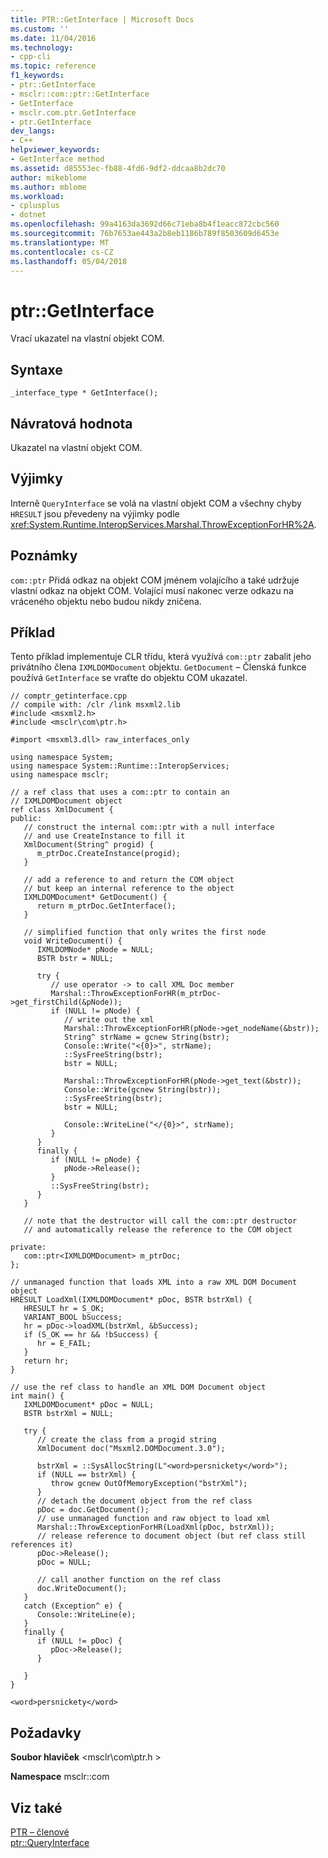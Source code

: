 ```yaml
---
title: PTR::GetInterface | Microsoft Docs
ms.custom: ''
ms.date: 11/04/2016
ms.technology:
- cpp-cli
ms.topic: reference
f1_keywords:
- ptr::GetInterface
- msclr::com::ptr::GetInterface
- GetInterface
- msclr.com.ptr.GetInterface
- ptr.GetInterface
dev_langs:
- C++
helpviewer_keywords:
- GetInterface method
ms.assetid: d85553ec-fb88-4fd6-9df2-ddcaa8b2dc70
author: mikeblome
ms.author: mblome
ms.workload:
- cplusplus
- dotnet
ms.openlocfilehash: 99a4163da3692d66c71eba8b4f1eacc872cbc560
ms.sourcegitcommit: 76b7653ae443a2b8eb1186b789f8503609d6453e
ms.translationtype: MT
ms.contentlocale: cs-CZ
ms.lasthandoff: 05/04/2018
---
```

# <a name="ptrgetinterface"></a>ptr::GetInterface
Vrací ukazatel na vlastní objekt COM.  
  
## <a name="syntax"></a>Syntaxe  
  
```  
_interface_type * GetInterface();  
```  
  
## <a name="return-value"></a>Návratová hodnota  
 Ukazatel na vlastní objekt COM.  
  
## <a name="exceptions"></a>Výjimky  
 Interně `QueryInterface` se volá na vlastní objekt COM a všechny chyby `HRESULT` jsou převedeny na výjimky podle <xref:System.Runtime.InteropServices.Marshal.ThrowExceptionForHR%2A>.  
  
## <a name="remarks"></a>Poznámky  
 `com::ptr` Přidá odkaz na objekt COM jménem volajícího a také udržuje vlastní odkaz na objekt COM. Volající musí nakonec verze odkazu na vráceného objektu nebo budou nikdy zničena.  
  
## <a name="example"></a>Příklad  
 Tento příklad implementuje CLR třídu, která využívá `com::ptr` zabalit jeho privátního člena `IXMLDOMDocument` objektu. `GetDocument` – Členská funkce používá `GetInterface` se vraťte do objektu COM ukazatel.  
  
```  
// comptr_getinterface.cpp  
// compile with: /clr /link msxml2.lib  
#include <msxml2.h>  
#include <msclr\com\ptr.h>  
  
#import <msxml3.dll> raw_interfaces_only  
  
using namespace System;  
using namespace System::Runtime::InteropServices;  
using namespace msclr;  
  
// a ref class that uses a com::ptr to contain an   
// IXMLDOMDocument object  
ref class XmlDocument {  
public:  
   // construct the internal com::ptr with a null interface  
   // and use CreateInstance to fill it  
   XmlDocument(String^ progid) {  
      m_ptrDoc.CreateInstance(progid);     
   }  
  
   // add a reference to and return the COM object  
   // but keep an internal reference to the object  
   IXMLDOMDocument* GetDocument() {  
      return m_ptrDoc.GetInterface();  
   }  
  
   // simplified function that only writes the first node  
   void WriteDocument() {  
      IXMLDOMNode* pNode = NULL;  
      BSTR bstr = NULL;  
  
      try {  
         // use operator -> to call XML Doc member  
         Marshal::ThrowExceptionForHR(m_ptrDoc->get_firstChild(&pNode));  
         if (NULL != pNode) {  
            // write out the xml  
            Marshal::ThrowExceptionForHR(pNode->get_nodeName(&bstr));  
            String^ strName = gcnew String(bstr);  
            Console::Write("<{0}>", strName);  
            ::SysFreeString(bstr);  
            bstr = NULL;  
  
            Marshal::ThrowExceptionForHR(pNode->get_text(&bstr));  
            Console::Write(gcnew String(bstr));  
            ::SysFreeString(bstr);  
            bstr = NULL;  
  
            Console::WriteLine("</{0}>", strName);  
         }  
      }  
      finally {  
         if (NULL != pNode) {  
            pNode->Release();  
         }  
         ::SysFreeString(bstr);  
      }  
   }  
  
   // note that the destructor will call the com::ptr destructor  
   // and automatically release the reference to the COM object  
  
private:  
   com::ptr<IXMLDOMDocument> m_ptrDoc;  
};  
  
// unmanaged function that loads XML into a raw XML DOM Document object  
HRESULT LoadXml(IXMLDOMDocument* pDoc, BSTR bstrXml) {  
   HRESULT hr = S_OK;  
   VARIANT_BOOL bSuccess;  
   hr = pDoc->loadXML(bstrXml, &bSuccess);  
   if (S_OK == hr && !bSuccess) {  
      hr = E_FAIL;  
   }  
   return hr;  
}  
  
// use the ref class to handle an XML DOM Document object  
int main() {  
   IXMLDOMDocument* pDoc = NULL;  
   BSTR bstrXml = NULL;  
  
   try {  
      // create the class from a progid string  
      XmlDocument doc("Msxml2.DOMDocument.3.0");  
  
      bstrXml = ::SysAllocString(L"<word>persnickety</word>");  
      if (NULL == bstrXml) {  
         throw gcnew OutOfMemoryException("bstrXml");  
      }  
      // detach the document object from the ref class  
      pDoc = doc.GetDocument();  
      // use unmanaged function and raw object to load xml  
      Marshal::ThrowExceptionForHR(LoadXml(pDoc, bstrXml));  
      // release reference to document object (but ref class still references it)  
      pDoc->Release();  
      pDoc = NULL;  
  
      // call another function on the ref class  
      doc.WriteDocument();  
   }  
   catch (Exception^ e) {  
      Console::WriteLine(e);     
   }  
   finally {  
      if (NULL != pDoc) {  
         pDoc->Release();  
      }  
  
   }  
}  
```  
  
```Output  
<word>persnickety</word>  
```  
  
## <a name="requirements"></a>Požadavky  
 **Soubor hlaviček** \<msclr\com\ptr.h >  
  
 **Namespace** msclr::com  
  
## <a name="see-also"></a>Viz také  
 [PTR – členové](../dotnet/ptr-members.md)   
 [ptr::QueryInterface](../dotnet/ptr-queryinterface.md)